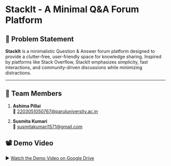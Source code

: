 # StackIt - A Minimal Q&A Forum Platform

## 📌 Problem Statement

**StackIt** is a minimalistic Question & Answer forum platform designed to provide a clutter-free, user-friendly space for knowledge sharing. Inspired by platforms like Stack Overflow, StackIt emphasizes simplicity, fast interactions, and community-driven discussions while minimizing distractions.

---

## 👥 Team Members

1. **Ashima Pillai**  
   📧 2203051050767@paruluniversity.ac.in

2. **Susmita Kumari**  
   📧 susmitakumari1571@gmail.com


## 📽️ Demo Video

▶️ [Watch the Demo Video on Google Drive](https://drive.google.com/file/d/1E4VbUBmT5FxbcLKA5intHSXmp26eqn7U/view)
